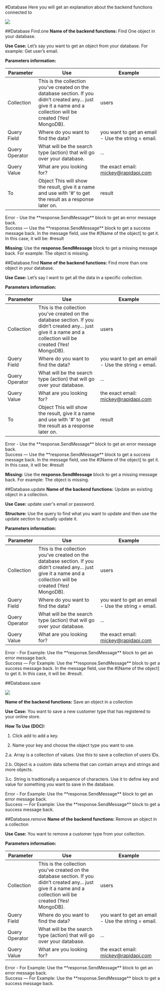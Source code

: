 #Database
Here you will get an explanation about the backend functions connected to

![](http://i.giphy.com/l3Ts3QZR8xVCdKi5y.gif)

##Database Find.one
**Name of the backend functions:** Find One object in your database.

**Use Case:** Let’s say you want to get an object from your database. For example: Get user’s email.

**Parameters information:**


Parameter | Use | Example
--------- | ------- | -----------
Collection | This is the collection you’ve created on the database section. If you didn’t created any… just give it a name and a collection will be created (Yes! MongoDB).  | users  |
Query Field | Where do you want to find the data? | you want to get an email - Use the string = email.
Query Operator | What will be the search type (action) that will go over your database. | ...
Query Value | What are you looking for? | the exact email: mickey@rapidapi.com
To | Object This will show the result, give it a name and use with '#' to get the result as a response later on.| result
<aside class="warning">Error - Use the **response.SendMessage** block to get an error message back.</aside>

<aside class="success">
Success — Use the **response.SendMessage** block to get a success message back. In the message field, use the #[Name of the object] to get it. In this case, it will be: #result
</aside>

**Missing:** Use the **response.SendMessage** block to get a missing message back. For example: The object is missing.


##Database.find
**Name of the backend functions:** Find more than one object in your database.

**Use Case:** Let’s say I want to get all the data in a specific collection.

**Parameters information:**


Parameter | Use | Example
--------- | ------- | -----------
Collection | This is the collection you’ve created on the database section. If you didn’t created any… just give it a name and a collection will be created (Yes! MongoDB).  | users  |
Query Field | Where do you want to find the data? | you want to get an email - Use the string = email.
Query Operator | What will be the search type (action) that will go over your database. | ...
Query Value | What are you looking for? | the exact email: mickey@rapidapi.com
To | Object This will show the result, give it a name and use with '#' to get the result as a response later on.| result
<aside class="warning">Error - Use the **response.SendMessage** block to get an error message back.</aside>

<aside class="success">
Success — Use the **response.SendMessage** block to get a success message back. In the message field, use the #[Name of the object] to get it. In this case, it will be: #result
</aside>

**Missing:** Use the **response.SendMessage** block to get a missing message back. For example: The object is missing.

##Database.update
**Name of the backend functions:** Update an existing object in a collection.

**Use Case:** update user's email or password.

**Structure:** Use the query to find what you want to update and then use the update section to actually update it.


**Parameters information:**


Parameter | Use | Example
--------- | ------- | -----------
Collection | This is the collection you’ve created on the database section. If you didn’t created any… just give it a name and a collection will be created (Yes! MongoDB).  | users  |
Query Field | Where do you want to find the data? | you want to get an email - Use the string = email.
Query Operator | What will be the search type (action) that will go over your database. | ...
Query Value | What are you looking for? | the exact email: mickey@rapidapi.com


<aside class="warning">Error - For Example: Use the **response.SendMessage** block to get an error message back.</aside>

<aside class="success">
Success — For Example: Use the **response.SendMessage** block to get a success message back. In the message field, use the #[Name of the object] to get it. In this case, it will be: #result.
</aside>

##Database.save

![](http://i.giphy.com/3o6ozGZ0eUbk0onFte.gif)

**Name of the backend functions:** Save an object in a collection

**Use Case:** You want to save a new customer type that has registered to your online store.

**How To Use (DOC):**

1. Click add to add a key.

2. Name your key and choose the object type you want to use.

2.a. Array is a collection of values. Use this to save a collection of users IDs.

2.b. Object is a custom data schema that can contain arrays and strings and more objects.

3.c. String is traditionally a sequence of characters. Use it to define key and value for something you want to save in the database.


<aside class="warning">Error - For Example: Use the **response.SendMessage** block to get an error message back.</aside>

<aside class="success">
Success — For Example: Use the **response.SendMessage** block to get a success message back.
</aside>

##Database.remove
**Name of the backend functions:** Remove an object in a collection

**Use Case:** You want to remove a customer type from your collection.



**Parameters information:**


Parameter | Use | Example
--------- | ------- | -----------
Collection | This is the collection you’ve created on the database section. If you didn’t created any… just give it a name and a collection will be created (Yes! MongoDB).  | users  |
Query Field | Where do you want to find the data? | you want to get an email - Use the string = email.
Query Operator | What will be the search type (action) that will go over your database. | ...
Query Value | What are you looking for? | the exact email: mickey@rapidapi.com


<aside class="warning">Error - For Example: Use the **response.SendMessage** block to get an error message back.</aside>

<aside class="success">
Success — For Example: Use the **response.SendMessage** block to get a success message back.
</aside>
